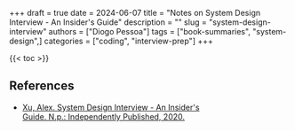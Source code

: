 +++
draft = true
date = 2024-06-07
title = "Notes on System Design Interview - An Insider's Guide"
description = ""
slug = "system-design-interview"
authors = ["Diogo Pessoa"]
tags = ["book-summaries", "system-design",]
categories = ["coding", "interview-prep"]
+++

{{< toc >}}

## References

- [Xu, Alex. System Design Interview - An Insider's Guide. N.p.: Independently Published, 2020.](https://books.google.ie/books?id=b_mUzQEACAAJ&dq=979-8664653403+isbn&hl=en&newbks=1&newbks_redir=1&sa=X&ved=2ahUKEwiE0I23uMmGAxXkUUEAHdfgBL0Q6AF6BAgIEAI)
